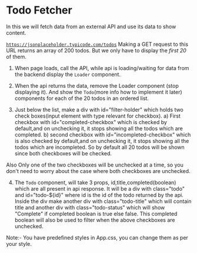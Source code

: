 # Todo Fetcher

In this we will fetch data from an external API and use its data to show content.

<code>https://jsonplaceholder.typicode.com/todos</code> Making a GET request to this URL
returns an array of 200 todos. But we only have to display the <em>first 20</em> of them.

1) When page loads, call the API, while api is loading/waiting for data from the backend display the <code>Loader</code>
component.

2) When the api returns the data, remove the Loader component (stop displaying it). And show the <code>Todo</code>(more info how to implement it later) components for each of the 20 todos in an ordered list.

3) Just below the list,  make a div with id="filter-holder" which holds two check boxes(input element with type relevant for checkbox).
    a) First checkbox with id="completed-checkbox" which is checked by default,and on unchecking it, it stops showing all 
    the todos which are completed.
    b) second checkbox with id="incompleted-checkbox" which is also checked by default,and on unchecking it, it stops showing all 
    the todos which are incompleted.
    So by default all 20 todos will be shown since both checkboxes will be checked.

Also Only one of the two checkboxes will be unchecked at a time, so you don't need to worry about the case where both checkboxes are unchecked.

4) The <code>Todo</code> component, will take 3 props, id,title,completed(boolean) which are all present in api response. It will be a div with class="todo" and id="todo-${id}" where id is the id of the todo returned by the api. Inside the div
make another div with class="todo-title" which will contain title and another div with class="todo-status" which will show "Complete" if completed boolean is true else false. This completed boolean will also be used to filter when the above checkboxes are unchecked.


Note:- You have predefined styles in App.css, you can change them as per your style.


